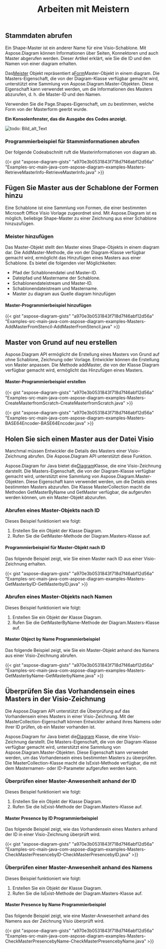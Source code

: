 ﻿---
title: Arbeiten mit Meistern
type: docs
weight: 30
url: /de/java/working-with-masters/
---
## **Stammdaten abrufen**
Ein Shape-Master ist ein anderer Name für eine Visio-Schablone. Mit Aspose.Diagram können Informationen über Seiten, Konnektoren und auch Master abgerufen werden. Dieser Artikel erklärt, wie Sie die ID und den Namen von einer diagram erhalten.

 Das[Meister](https://reference.aspose.com/diagram/java/com.aspose.diagram/master) Objekt repräsentiert a[Form](https://reference.aspose.com/diagram/java/com.aspose.diagram/shape)Master-Objekt in einem diagram. Die Masters-Eigenschaft, die von der Diagram-Klasse verfügbar gemacht wird, unterstützt eine Sammlung von Aspose.Diagram.Master-Objekten. Diese Eigenschaft kann verwendet werden, um die Informationen des Masters abzurufen, d. h. die Master-ID und den Namen.

Verwenden Sie die Page.Shapes-Eigenschaft, um zu bestimmen, welche Form von der Masterform geerbt wurde.

**Ein Konsolenfenster, das die Ausgabe des Codes anzeigt.** 

![todo: Bild_alt_Text](http://i.imgur.com/DPn5sP9.png)
### **Programmierbeispiel für Stamminformationen abrufen**
Der folgende Codeabschnitt ruft die Masterinformationen von diagram ab.

{{< gist "aspose-diagram-gists" "a970e3b0531843f718d7f46abf12d56a" "Examples-src-main-java-com-aspose-diagram-examples-Masters-RetrieveMasterInfo-RetrieveMasterInfo.java" >}}
## **Fügen Sie Master aus der Schablone der Formen hinzu**
Eine Schablone ist eine Sammlung von Formen, die einer bestimmten Microsoft Office Visio Vorlage zugeordnet sind. Mit Aspose.Diagram ist es möglich, beliebige Shape-Master zu einer Zeichnung aus einer Schablone hinzuzufügen.
### **Meister hinzufügen**
Das Master-Objekt stellt den Master eines Shape-Objekts in einem diagram dar. Die AddMaster-Methode, die von der Diagram-Klasse verfügbar gemacht wird, ermöglicht das Hinzufügen eines Masters aus einer Schablone. Es bietet die folgenden vier Möglichkeiten:

- Pfad der Schablonendatei und Master-ID.
- Dateipfad und Mastername der Schablone.
- Schablonendateistream und Master-ID.
- Schablonendateistream und Mastername.
- Master zu diagram aus Quelle diagram hinzufügen
#### **Master-Programmierbeispiel hinzufügen**
{{< gist "aspose-diagram-gists" "a970e3b0531843f718d7f46abf12d56a" "Examples-src-main-java-com-aspose-diagram-examples-Masters-AddMasterFromStencil-AddMasterFromStencil.java" >}}
## **Master von Grund auf neu erstellen**
Aspose.Diagram API ermöglicht die Erstellung eines Masters von Grund auf ohne Schablone, Zeichnung oder Vorlage. Entwickler können die Erstellung von Master anpassen. Die Methode addMaster, die von der Klasse Diagram verfügbar gemacht wird, ermöglicht das Hinzufügen eines Masters.
#### **Master-Programmierbeispiel erstellen**
{{< gist "aspose-diagram-gists" "a970e3b0531843f718d7f46abf12d56a" "Examples-src-main-java-com-aspose-diagram-examples-Masters-CreateMasterfromScratch-CreateMasterfromScratch.java" >}}

{{< gist "aspose-diagram-gists" "a970e3b0531843f718d7f46abf12d56a" "Examples-src-main-java-com-aspose-diagram-examples-Masters-BASE64Encoder-BASE64Encoder.java" >}}
## **Holen Sie sich einen Master aus der Datei Visio**
Manchmal müssen Entwickler die Details des Masters einer Visio-Zeichnung abrufen. Die Aspose.Diagram API unterstützt diese Funktion.

 Aspose.Diagram for Java bietet die[Diagram](https://reference.aspose.com/diagram/java/com.aspose.diagram/diagram)Klasse, die eine Visio-Zeichnung darstellt. Die Masters-Eigenschaft, die von der Diagram-Klasse verfügbar gemacht wird, unterstützt eine Sammlung von Aspose.Diagram.Master-Objekten. Diese Eigenschaft kann verwendet werden, um die Details eines bestimmten Masters abzurufen. Die Klasse MasterCollection macht die Methoden GetMasterByName und GetMaster verfügbar, die aufgerufen werden können, um ein Master-Objekt abzurufen.
### **Abrufen eines Master-Objekts nach ID**
Dieses Beispiel funktioniert wie folgt:

1. Erstellen Sie ein Objekt der Klasse Diagram.
1. Rufen Sie die GetMaster-Methode der Diagram.Masters-Klasse auf.
#### **Programmierbeispiel für Master-Objekt nach ID**
Das folgende Beispiel zeigt, wie Sie einen Master nach ID aus einer Visio-Zeichnung erhalten.

{{< gist "aspose-diagram-gists" "a970e3b0531843f718d7f46abf12d56a" "Examples-src-main-java-com-aspose-diagram-examples-Masters-GetMasterbyID-GetMasterbyID.java" >}}
### **Abrufen eines Master-Objekts nach Namen**
Dieses Beispiel funktioniert wie folgt:

1. Erstellen Sie ein Objekt der Klasse Diagram.
1. Rufen Sie die GetMasterByName-Methode der Diagram.Masters-Klasse auf.
#### **Master Object by Name Programmierbeispiel**
Das folgende Beispiel zeigt, wie Sie ein Master-Objekt anhand des Namens aus einer Visio-Zeichnung abrufen.

{{< gist "aspose-diagram-gists" "a970e3b0531843f718d7f46abf12d56a" "Examples-src-main-java-com-aspose-diagram-examples-Masters-GetMasterbyName-GetMasterbyName.java" >}}
## **Überprüfen Sie das Vorhandensein eines Masters in der Visio-Zeichnung**
Die Aspose.Diagram API unterstützt die Überprüfung auf das Vorhandensein eines Masters in einer Visio-Zeichnung. Mit der MasterCollection-Eigenschaft können Entwickler anhand ihres Namens oder ihrer ID prüfen, ob ein Master vorhanden ist.

 Aspose.Diagram for Java bietet die[Diagram](https://reference.aspose.com/diagram/java/com.aspose.diagram/diagram) Klasse, die eine Visio-Zeichnung darstellt. Die Masters-Eigenschaft, die von der Diagram-Klasse verfügbar gemacht wird, unterstützt eine Sammlung von Aspose.Diagram.Master-Objekten. Diese Eigenschaft kann verwendet werden, um das Vorhandensein eines bestimmten Masters zu überprüfen. Die MasterCollection-Klasse macht die IsExist-Methode verfügbar, die mit dem Masternamen- oder ID-Parameter aufgerufen werden kann.
### **Überprüfen einer Master-Anwesenheit anhand der ID**
Dieses Beispiel funktioniert wie folgt:

1. Erstellen Sie ein Objekt der Klasse Diagram.
1. Rufen Sie die IsExist-Methode der Diagram.Masters-Klasse auf.
#### **Master Presence by ID Programmierbeispiel**
Das folgende Beispiel zeigt, wie das Vorhandensein eines Masters anhand der ID in einer Visio-Zeichnung überprüft wird.

{{< gist "aspose-diagram-gists" "a970e3b0531843f718d7f46abf12d56a" "Examples-src-main-java-com-aspose-diagram-examples-Masters-CheckMasterPresencebyID-CheckMasterPresencebyID.java" >}}
### **Überprüfen einer Master-Anwesenheit anhand des Namens**
Dieses Beispiel funktioniert wie folgt:

1. Erstellen Sie ein Objekt der Klasse Diagram.
1. Rufen Sie die IsExist-Methode der Diagram.Masters-Klasse auf.
#### **Master Presence by Name Programmierbeispiel**
Das folgende Beispiel zeigt, wie eine Master-Anwesenheit anhand des Namens aus der Zeichnung Visio überprüft wird.

{{< gist "aspose-diagram-gists" "a970e3b0531843f718d7f46abf12d56a" "Examples-src-main-java-com-aspose-diagram-examples-Masters-CheckMasterPresencebyName-CheckMasterPresencebyName.java" >}}
